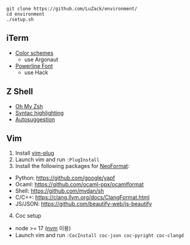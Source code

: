 ```
git clone https://github.com/LuZack/environment/
cd environment
./setup.sh
```
## iTerm
- [Color schemes](https://github.com/mbadolato/iTerm2-Color-Schemes)
  * use Argonaut 
- [Powerline Font](https://github.com/powerline/fonts/)
  * use Hack

## Z Shell
- [Oh My Zsh](https://ohmyz.sh)
- [Syntac highlighting](https://github.com/zsh-users/zsh-syntax-highlighting)
- [Autosuggestion](https://github.com/zsh-users/zsh-autosuggestions)

## Vim
1. Install [vim-plug](https://github.com/junegunn/vim-plug)
2. Launch vim and run `:PlugInstall`
3. Install the following packages for [NeoFormat](https://github.com/sbdchd/neoformat):
- Python: https://github.com/google/yapf
- Ocaml: https://github.com/ocaml-ppx/ocamlformat
- Shell: https://github.com/mvdan/sh
- C/C++: https://clang.llvm.org/docs/ClangFormat.html
- JS/JSON: https://github.com/beautify-web/js-beautify
4. Coc setup
- node >= 17 ([nvm](https://github.com/nvm-sh/nvm) 이용)
- Launch vim and run `:CocInstall coc-json coc-pyright coc-clangd`
